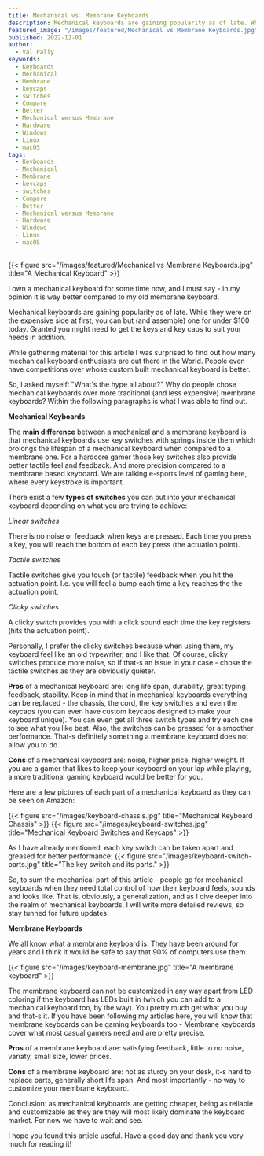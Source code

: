 ```yaml
---
title: Mechanical vs. Membrane Keyboards
description: Mechanical keyboards are gaining popularity as of late. While they were on the expensive side at first, you can but (and assemble) one for under $100 today.
featured_image: "/images/featured/Mechanical vs Membrane Keyboards.jpg"
published: 2022-12-01
author:
  - Val Paliy
keywords:
  - Keyboards
  - Mechanical
  - Membrane
  - keycaps
  - switches
  - Compare
  - Better
  - Mechanical versus Membrane
  - Hardware
  - Windows
  - Linux
  - macOS
tags:
  - Keyboards
  - Mechanical
  - Membrane
  - keycaps
  - switches
  - Compare
  - Better
  - Mechanical versus Membrane
  - Hardware
  - Windows
  - Linux
  - macOS
---
```


{{< figure src="/images/featured/Mechanical vs Membrane Keyboards.jpg" title="A Mechanical Keyboard" >}}

I own a mechanical keyboard for some time now, and I must say - in my opinion it is way better compared to my old membrane keyboard.

Mechanical keyboards are gaining popularity as of late. While they were on the expensive side at first, you can but (and assemble) one for under $100 today. Granted you might need to get the keys and key caps to suit your needs in addition.

While gathering material for this article I was surprised to find out how many mechanical keyboard enthusiasts are out there in the World. People even have competitions over whose custom built mechanical keyboard is better.

So, I asked myself: "What's the hype all about?" Why do people chose mechanical keyboards over more traditional (and less expensive) membrane keyboards? Within the following paragraphs is what I was able to find out.

**Mechanical Keyboards**

The **main difference** between a mechanical and a membrane keyboard is that mechanical keyboards use key switches with springs inside them which prolongs the lifespan of a mechanical keyboard when compared to a membrane one. For a hardcore gamer those key switches also provide better tactile feel and feedback. And more precision compared to a membrane based keyboard. We are talking e-sports level of gaming here, where every keystroke is important.

There exist a few **types of switches** you can put into your mechanical keyboard depending on what you are trying to achieve:

_Linear switches_

There is no noise or feedback when keys are pressed. Each time you press a key, you will reach the bottom of each key press (the actuation point).

_Tactile switches_

Tactile switches give you touch (or tactile) feedback when you hit the actuation point. I.e. you will feel a bump each time a key reaches the the actuation point.

_Clicky switches_

A clicky switch provides you with a click sound each time the key registers (hits the actuation point).

Personally, I prefer the clicky switches because when using them, my keyboard feel like an old typewriter, and I like that. Of course, clicky switches produce more noise, so if that-s an issue in your case - chose the tactile switches as they are obviously quieter.

**Pros** of a mechanical keyboard are: long life span, durability, great typing feedback, stability. Keep in mind that in mechanical keyboards everything can be replaced - the chassis, the cord, the key switches and even the keycaps (you can even have custom keycaps designed to make your keyboard unique). You can even get all three switch types and try each one to see what you like best. Also, the switches can be greased for a smoother performance. That-s definitely something a membrane keyboard does not allow you to do.

**Cons** of a mechanical keyboard are: noise, higher price, higher weight. If you are a gamer that likes to keep your keyboard on your lap while playing, a more traditional gaming keyboard would be better for you.

Here are a few pictures of each part of a mechanical keyboard as they can be seen on Amazon:

{{< figure src="/images/keyboard-chassis.jpg" title="Mechanical Keyboard Chassis" >}}
{{< figure src="/images/keyboard-switches.jpg" title="Mechanical Keyboard Switches and Keycaps" >}}

As I have already mentioned, each key switch can be taken apart and greased for better performance:
{{< figure src="/images/keyboard-switch-parts.jpg" title="The key switch and its parts." >}}

So, to sum the mechanical part of this article - people go for mechanical keyboards when they need total control of how their keyboard feels, sounds and looks like. That is, obviously, a generalization, and as I dive deeper into the realm of mechanical keyboards, I will write more detailed reviews, so stay tunned for future updates.

**Membrane Keyboards**

We all know what a membrane keyboard is. They have been around for years and I think it would be safe to say that 90% of computers use them.

{{< figure src="/images/keyboard-membrane.jpg" title="A membrane keyboard" >}}

The membrane keyboard can not be customized in any way apart from LED coloring if the keyboard has LEDs built in (which you can add to a mechanical keyboard too, by the way). You pretty much get what you buy and that-s it. If you have been following my articles here, you will know that membrane keyboards can be gaming keyboards too - Membrane keyboards cover what most casual gamers need and are pretty precise.

**Pros** of a membrane keyboard are: satisfying feedback, little to no noise, variaty, small size, lower prices.

**Cons** of a membrane keyboard are: not as sturdy on your desk, it-s hard to replace parts, generally short life span. And most importantly - no way to customize your membrane keyboard.

Conclusion: as mechanical keyboards are getting cheaper, being as reliable and customizable as they are they will most likely dominate the keyboard market. For now we have to wait and see.

I hope you found this article useful. Have a good day and thank you very much for reading it!
